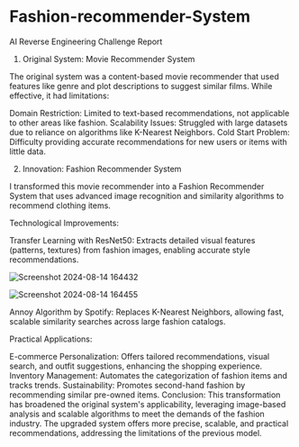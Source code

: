 # Fashion-recommender-System

AI Reverse Engineering Challenge Report
1. Original System: Movie Recommender System

The original system was a content-based movie recommender that used features like genre and plot descriptions to suggest similar films. While effective, it had limitations:

Domain Restriction: Limited to text-based recommendations, not applicable to other areas like fashion.
Scalability Issues: Struggled with large datasets due to reliance on algorithms like K-Nearest Neighbors.
Cold Start Problem: Difficulty providing accurate recommendations for new users or items with little data.

2. Innovation: Fashion Recommender System

I transformed this movie recommender into a Fashion Recommender System that uses advanced image recognition and similarity algorithms to recommend clothing items.

Technological Improvements:

Transfer Learning with ResNet50: Extracts detailed visual features (patterns, textures) from fashion images, enabling accurate style recommendations.





![Screenshot 2024-08-14 164432](https://github.com/user-attachments/assets/e1306ef5-4800-42f0-a2b6-34c18cc472d5)




![Screenshot 2024-08-14 164455](https://github.com/user-attachments/assets/4b6f5d62-7f73-4afb-be43-14a1a6f9426c)



Annoy Algorithm by Spotify: Replaces K-Nearest Neighbors, allowing fast, scalable similarity searches across large fashion catalogs.


Practical Applications:

E-commerce Personalization: Offers tailored recommendations, visual search, and outfit suggestions, enhancing the shopping experience.
Inventory Management: Automates the categorization of fashion items and tracks trends.
Sustainability: Promotes second-hand fashion by recommending similar pre-owned items.
Conclusion:
This transformation has broadened the original system's applicability, leveraging image-based analysis and scalable algorithms to meet the demands of the fashion industry. The upgraded system offers more precise, scalable, and practical recommendations, addressing the limitations of the previous model.

